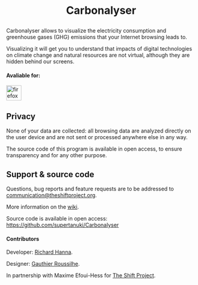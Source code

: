 # <p align="center">Carbonalyser</p>

Carbonalyser allows to visualize the electricity consumption and greenhouse gases (GHG) emissions that your Internet browsing leads to.

Visualizing it will get you to understand that impacts of digital technologies on climate change and natural resources are not virtual, although they are hidden behind our screens.
<br />

#### Avaliable for:<br />

[<img alt="firefox" width="40px" src="https://upload.wikimedia.org/wikipedia/commons/thumb/6/66/Firefox_logo.png/636px-Firefox_logo.png" />](https://addons.mozilla.org/fr/firefox/addon/carbonalyser/)

## Privacy

None of your data are collected: all browsing data are analyzed directly on the user device and are not sent or processed anywhere else in any way.

The source code of this program is available in open access, to ensure transparency and for any other purpose. 

## Support & source code

Questions, bug reports and feature requests are to be addressed to communication@theshiftproject.org.

More information on the [wiki](https://github.com/AAABBBCCCAAAA/Carbonalyser/wiki).

Source code is available in open access: https://github.com/supertanuki/Carbonalyser
 
#### Contributors

Developer: [Richard Hanna](https://twitter.com/richardhanna).

Designer: [Gauthier Roussilhe](http://gauthierroussilhe.com).

In partnership with Maxime Efoui-Hess for [The Shift Project](https://theshiftproject.org/en/home/).
